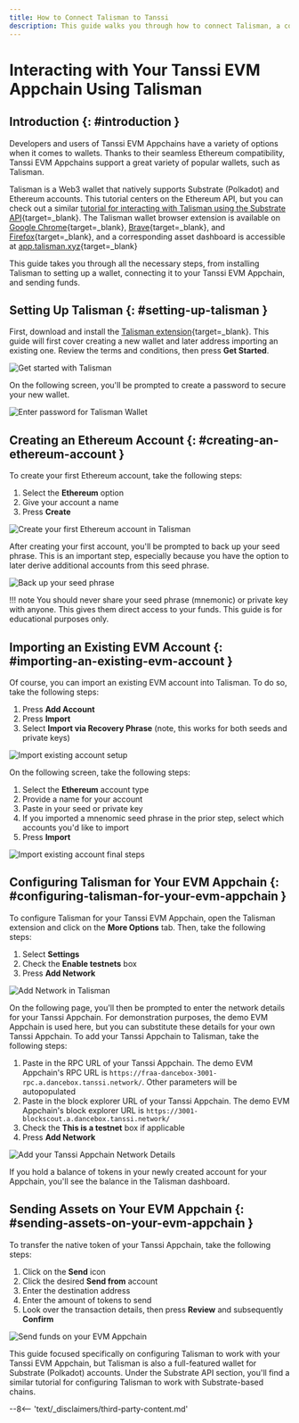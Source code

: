 ```yaml
---
title: How to Connect Talisman to Tanssi
description: This guide walks you through how to connect Talisman, a comprehensive Polkadot, Substrate, and Ethereum wallet, to your Tanssi EVM Appchain. 
---
```


# Interacting with Your Tanssi EVM Appchain Using Talisman

## Introduction {: #introduction }

Developers and users of Tanssi EVM Appchains have a variety of options when it comes to wallets. Thanks to their seamless Ethereum compatibility, Tanssi EVM Appchains support a great variety of popular wallets, such as Talisman. 

Talisman is a Web3 wallet that natively supports Substrate (Polkadot) and Ethereum accounts. This tutorial centers on the Ethereum API, but you can check out a similar [tutorial for interacting with Talisman using the Substrate API](/builders/interact/substrate-api/wallets/talisman){target=\_blank}. The Talisman wallet browser extension is available on [Google Chrome](https://chrome.google.com/webstore/detail/talisman-polkadot-wallet/fijngjgcjhjmmpcmkeiomlglpeiijkld){target=\_blank}, [Brave](https://chrome.google.com/webstore/detail/talisman-polkadot-wallet/fijngjgcjhjmmpcmkeiomlglpeiijkld){target=\_blank}, and [Firefox](https://addons.mozilla.org/en-US/firefox/addon/talisman-wallet-extension/){target=\_blank}, and a corresponding asset dashboard is accessible at [app.talisman.xyz](https://app.talisman.xyz/){target=\_blank}

This guide takes you through all the necessary steps, from installing Talisman to setting up a wallet, connecting it to your Tanssi EVM Appchain, and sending funds.

## Setting Up Talisman {: #setting-up-talisman }

First, download and install the [Talisman extension](https://www.talisman.xyz/){target=\_blank}. This guide will first cover creating a new wallet and later address importing an existing one. Review the terms and conditions, then press **Get Started**. 

![Get started with Talisman](/images/builders/interact/ethereum-api/wallets/talisman/talisman-1.webp)

On the following screen, you'll be prompted to create a password to secure your new wallet. 

![Enter password for Talisman Wallet](/images/builders/interact/ethereum-api/wallets/talisman/talisman-2.webp)

## Creating an Ethereum Account {: #creating-an-ethereum-account }

To create your first Ethereum account, take the following steps:

1. Select the **Ethereum** option
2. Give your account a name
3. Press **Create**

![Create your first Ethereum account in Talisman](/images/builders/interact/ethereum-api/wallets/talisman/talisman-3.webp)

After creating your first account, you'll be prompted to back up your seed phrase. This is an important step, especially because you have the option to later derive additional accounts from this seed phrase. 

![Back up your seed phrase](/images/builders/interact/ethereum-api/wallets/talisman/talisman-4.webp)

!!! note
    You should never share your seed phrase (mnemonic) or private key with anyone. This gives them direct access to your funds. This guide is for educational purposes only.

## Importing an Existing EVM Account {: #importing-an-existing-evm-account }

Of course, you can import an existing EVM account into Talisman. To do so, take the following steps:

1. Press **Add Account**
2. Press **Import**
3. Select **Import via Recovery Phrase** (note, this works for both seeds and private keys)

![Import existing account setup](/images/builders/interact/ethereum-api/wallets/talisman/talisman-9.webp)

On the following screen, take the following steps: 

1. Select the **Ethereum** account type
2. Provide a name for your account
3. Paste in your seed or private key
4. If you imported a mnenomic seed phrase in the prior step, select which accounts you'd like to import 
5. Press **Import**

![Import existing account final steps](/images/builders/interact/ethereum-api/wallets/talisman/talisman-10.webp)

## Configuring Talisman for Your EVM Appchain {: #configuring-talisman-for-your-evm-appchain }

To configure Talisman for your Tanssi EVM Appchain, open the Talisman extension and click on the **More Options** tab. Then, take the following steps: 

1. Select **Settings**
2. Check the **Enable testnets** box
3. Press **Add Network**

![Add Network in Talisman](/images/builders/interact/ethereum-api/wallets/talisman/talisman-6.webp)

On the following page, you'll then be prompted to enter the network details for your Tanssi Appchain. For demonstration purposes, the demo EVM Appchain is used here, but you can substitute these details for your own Tanssi Appchain. To add your Tanssi Appchain to Talisman, take the following steps: 

1. Paste in the RPC URL of your Tanssi Appchain. The demo EVM Appchain's RPC URL is `https://fraa-dancebox-3001-rpc.a.dancebox.tanssi.network/`. Other parameters will be autopopulated
2. Paste in the block explorer URL of your Tanssi Appchain. The demo EVM Appchain's block explorer URL is `https://3001-blockscout.a.dancebox.tanssi.network/`
3. Check the **This is a testnet** box if applicable
4. Press **Add Network**

![Add your Tanssi Appchain Network Details](/images/builders/interact/ethereum-api/wallets/talisman/talisman-7.webp)

If you hold a balance of tokens in your newly created account for your Appchain, you'll see the balance in the Talisman dashboard. 

## Sending Assets on Your EVM Appchain {: #sending-assets-on-your-evm-appchain }

To transfer the native token of your Tanssi Appchain, take the following steps:

1. Click on the **Send** icon
2. Click the desired **Send from** account
3. Enter the destination address
4. Enter the amount of tokens to send
5. Look over the transaction details, then press **Review** and subsequently **Confirm**

![Send funds on your EVM Appchain](/images/builders/interact/ethereum-api/wallets/talisman/talisman-8.webp)


This guide focused specifically on configuring Talisman to work with your Tanssi EVM Appchain, but Talisman is also a full-featured wallet for Substrate (Polkadot) accounts. Under the Substrate API section, you'll find a similar tutorial for configuring Talisman to work with Substrate-based chains.

--8<-- 'text/_disclaimers/third-party-content.md'
